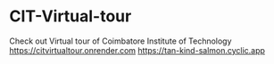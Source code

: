 # CIT-Virtual-tour
Check out Virtual tour of Coimbatore Institute of Technology
https://citvirtualtour.onrender.com
https://tan-kind-salmon.cyclic.app
